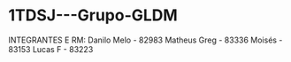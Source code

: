 # 1TDSJ---Grupo-GLDM

INTEGRANTES E RM:
Danilo Melo - 82983
Matheus Greg - 83336
Moisés - 83153
Lucas F - 83223
